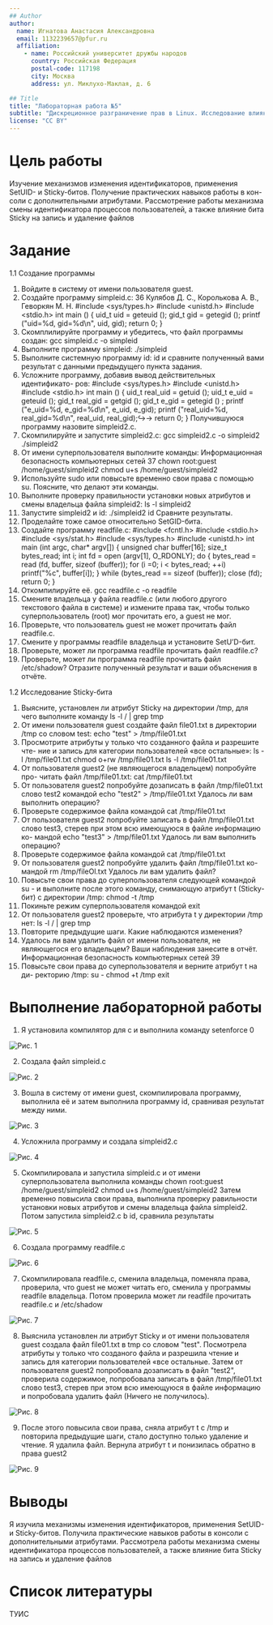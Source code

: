 ```yaml
---
## Author
author:
  name: Игнатова Анастасия Александровна
  email: 1132239657@pfur.ru
  affiliation:
    - name: Российский университет дружбы народов
      country: Российская Федерация
      postal-code: 117198
      city: Москва
      address: ул. Миклухо-Маклая, д. 6

## Title
title: "Лабораторная работа №5"
subtitle: "Дискреционное разграничение прав в Linux. Исследование влияния дополнительных атрибутов"
license: "CC BY"
---
```


# Цель работы

Изучение механизмов изменения идентификаторов, применения
SetUID- и Sticky-битов. Получение практических навыков работы в кон-
соли с дополнительными атрибутами. Рассмотрение работы механизма
смены идентификатора процессов пользователей, а также влияние бита
Sticky на запись и удаление файлов

# Задание

1.1 Создание программы

1. Войдите в систему от имени пользователя guest.
2. Создайте программу simpleid.c:
36 Кулябов Д. С., Королькова А. В., Геворкян М. Н.
#include <sys/types.h>
#include <unistd.h>
#include <stdio.h>
int
main ()
{
uid_t uid = geteuid ();
gid_t gid = getegid ();
printf ("uid=%d, gid=%d\n", uid, gid);
return 0;
}
3. Скомплилируйте программу и убедитесь, что файл программы создан:
gcc simpleid.c -o simpleid
4. Выполните программу simpleid:
./simpleid
5. Выполните системную программу id:
id
и сравните полученный вами результат с данными предыдущего пункта
задания.
6. Усложните программу, добавив вывод действительных идентификато-
ров:
#include <sys/types.h>
#include <unistd.h>
#include <stdio.h>
int
main ()
{
uid_t real_uid = getuid ();
uid_t e_uid = geteuid ();
gid_t real_gid = getgid ();
gid_t e_gid = getegid () ;
printf ("e_uid=%d, e_gid=%d\n", e_uid, e_gid);
printf ("real_uid=%d, real_gid=%d\n", real_uid,
real_gid);↪→
return 0;
}
Получившуюся программу назовите simpleid2.c.
7. Скомпилируйте и запустите simpleid2.c:
gcc simpleid2.c -o simpleid2
./simpleid2
8. От имени суперпользователя выполните команды:
Информационная безопасность компьютерных сетей 37
chown root:guest /home/guest/simpleid2
chmod u+s /home/guest/simpleid2
9. Используйте sudo или повысьте временно свои права с помощью su.
Поясните, что делают эти команды.
10. Выполните проверку правильности установки новых атрибутов и смены
владельца файла simpleid2:
ls -l simpleid2
11. Запустите simpleid2 и id:
./simpleid2
id
Сравните результаты.
12. Проделайте тоже самое относительно SetGID-бита.
13. Создайте программу readfile.c:
#include <fcntl.h>
#include <stdio.h>
#include <sys/stat.h>
#include <sys/types.h>
#include <unistd.h>
int
main (int argc, char* argv[])
{
unsigned char buffer[16];
size_t bytes_read;
int i;
int fd = open (argv[1], O_RDONLY);
do
{
bytes_read = read (fd, buffer, sizeof (buffer));
for (i =0; i < bytes_read; ++i) printf("%c", buffer[i]);
}
while (bytes_read == sizeof (buffer));
close (fd);
return 0;
}
14. Откомпилируйте её.
gcc readfile.c -o readfile
15. Смените владельца у файла readfile.c (или любого другого текстового
файла в системе) и измените права так, чтобы только суперпользователь
(root) мог прочитать его, a guest не мог.
16. Проверьте, что пользователь guest не может прочитать файл readfile.c.
17. Смените у программы readfile владельца и установите SetU’D-бит.
18. Проверьте, может ли программа readfile прочитать файл readfile.c?
19. Проверьте, может ли программа readfile прочитать файл /etc/shadow?
Отразите полученный результат и ваши объяснения в отчёте.

1.2 Исследование Sticky-бита

1. Выясните, установлен ли атрибут Sticky на директории /tmp, для чего
выполните команду
ls -l / | grep tmp
2. От имени пользователя guest создайте файл file01.txt в директории /tmp
со словом test:
echo "test" > /tmp/file01.txt
3. Просмотрите атрибуты у только что созданного файла и разрешите чте-
ние и запись для категории пользователей «все остальные»:
ls -l /tmp/file01.txt
chmod o+rw /tmp/file01.txt
ls -l /tmp/file01.txt
4. От пользователя guest2 (не являющегося владельцем) попробуйте про-
читать файл /tmp/file01.txt:
cat /tmp/file01.txt
5. От пользователя guest2 попробуйте дозаписать в файл
/tmp/file01.txt слово test2 командой
echo "test2" > /tmp/file01.txt
Удалось ли вам выполнить операцию?
6. Проверьте содержимое файла командой
cat /tmp/file01.txt
7. От пользователя guest2 попробуйте записать в файл /tmp/file01.txt
слово test3, стерев при этом всю имеющуюся в файле информацию ко-
мандой
echo "test3" > /tmp/file01.txt
Удалось ли вам выполнить операцию?
8. Проверьте содержимое файла командой
cat /tmp/file01.txt
9. От пользователя guest2 попробуйте удалить файл /tmp/file01.txt ко-
мандой
rm /tmp/fileOl.txt
Удалось ли вам удалить файл?
10. Повысьте свои права до суперпользователя следующей командой
su -
и выполните после этого команду, снимающую атрибут t (Sticky-бит) с
директории /tmp:
chmod -t /tmp
11. Покиньте режим суперпользователя командой
exit
12. От пользователя guest2 проверьте, что атрибута t у директории /tmp
нет:
ls -l / | grep tmp
13. Повторите предыдущие шаги. Какие наблюдаются изменения?
14. Удалось ли вам удалить файл от имени пользователя, не являющегося
его владельцем? Ваши наблюдения занесите в отчёт.
Информационная безопасность компьютерных сетей 39
15. Повысьте свои права до суперпользователя и верните атрибут t на ди-
ректорию /tmp:
su -
chmod +t /tmp
exit


# Выполнение лабораторной работы

1. Я установила компилятор для с и выполнила команду setenforce 0

![Рис. 1](image/1.png)

2. Создала файл simpleid.c

![Рис. 2](image/2.png)

3. Вошла в систему от имени guest, скомпилировала программу, выполнила её и затем выполнила программу id, сравнивая результат между ними. 

![Рис. 3](image/3.png)

4. Усложнила программу и создала simpleid2.c

![Рис. 4](image/4.png)

5. Скомпилировала и запустила simpleid.c и от имени суперпользователа выполнила команды
chown root:guest /home/guest/simpleid2
chmod u+s /home/guest/simpleid2
Затем временно повысила свои права, выполнила проверку равильности установки новых атрибутов и смены владельца файла simpleid2. Потом запустила simpleid2.c b id, сравнила результаты

![Рис. 5](image/5.png)

6. Создала программу readfile.c

![Рис. 6](image/6.png)

7. Скомпилировала readfile.c, сменила владельца, поменяла права, проверила, что guest не может читать его, сменила у программы readfile владельца. Потом проверила может ли readfile прочитать readfile.c и /etc/shadow

![Рис. 7](image/7.png)

8. Выяснила установлен ли атрибут Sticky и от имени пользователя guest создала файл file01.txt в tmp со словом "test". Посмотрела атрибуты у только что созданого файла и разрешила чтение и запись для категории пользователей «все остальные. Затем от пользователя guest2 попробовала дозаписать в файл "test2", проверила содержимое, попробовала записать в файл /tmp/file01.txt слово test3, стерев при этом всю имеющуюся в файле информацию и попробовала удалить файл (Ничего не получилось). 

![Рис. 8](image/8.png)

9. После этого повысила свои права, сняла атрибут t с /tmp и повторила предыдущие шаги, стало доступно только удаление и чтение. Я удалила файл. Вернула атрибут t и понизилась обратно в права guest2

![Рис. 9](image/9.png)


# Выводы

Я изучила механизмы изменения идентификаторов, применения SetUID- и Sticky-битов. Получила практические навыков работы в консоли с дополнительными атрибутами. Рассмотрела работы механизма
смены идентификатора процессов пользователей, а также влияние бита Sticky на запись и удаление файлов

# Список литературы

ТУИС